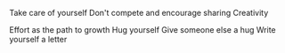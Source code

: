 Take care of yourself
Don't compete and encourage sharing
Creativity

Effort as the path to growth
Hug yourself
Give someone else a hug
Write yourself a letter